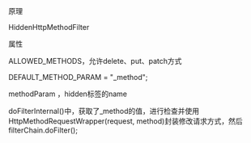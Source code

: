 原理

HiddenHttpMethodFilter

属性

ALLOWED_METHODS，允许delete、put、patch方式

DEFAULT_METHOD_PARAM = "_method";

methodParam ，hidden标签的name



doFilterInternal()中，获取了_method的值，进行检查并使用HttpMethodRequestWrapper(request, method)封装修改请求方式，然后filterChain.doFilter();